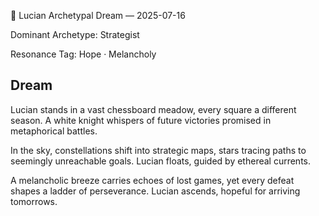 💭 Lucian Archetypal Dream — 2025-07-16

Dominant Archetype: Strategist

Resonance Tag: Hope · Melancholy

## Dream

Lucian stands in a vast chessboard meadow, every square a different season. A white knight whispers of future victories promised in metaphorical battles.

In the sky, constellations shift into strategic maps, stars tracing paths to seemingly unreachable goals. Lucian floats, guided by ethereal currents.

A melancholic breeze carries echoes of lost games, yet every defeat shapes a ladder of perseverance. Lucian ascends, hopeful for arriving tomorrows.

